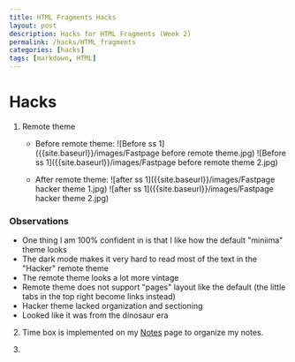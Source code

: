```yaml
---
title: HTML Fragments Hacks
layout: post
description: Hacks for HTML Fragments (Week 2) 
permalink: /hacks/HTML_fragments
categories: [hacks]
tags: [markdown, HTML]
---
```


# Hacks
1. Remote theme
    - Before remote theme:
    ![Before ss 1]({{site.baseurl}}/images/Fastpage before remote theme.jpg)
    ![Before ss 1]({{site.baseurl}}/images/Fastpage before remote theme 2.jpg)

    - After remote theme:
    ![after ss 1]({{site.baseurl}}/images/Fastpage hacker theme 1.jpg)
    ![after ss 1]({{site.baseurl}}/images/Fastpage hacker theme 2.jpg)

### Observations
- One thing I am 100% confident in is that I like how the default "miniima" theme looks
- The dark mode makes it very hard to read most of the text in the "Hacker" remote theme
- The remote theme looks a lot more vintage
- Remote theme does not support "pages" layout like the default (the little tabs in the top right become links instead)
- Hacker theme lacked organization and sectioning
- Looked like it was from the dinosaur era

2. Time box is implemented on my [Notes](https://azeem-khan1.github.io/fastpages-project/notes/) page to organize my notes.

3. 